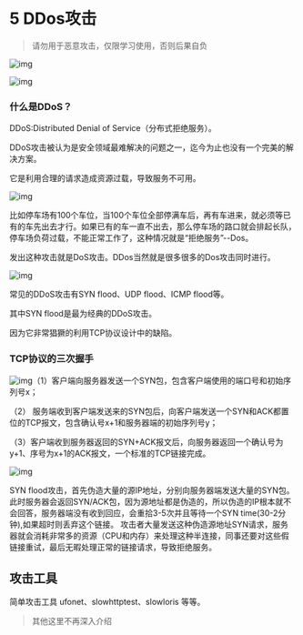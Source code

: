 # 5 DDos攻击

> 请勿用于恶意攻击，仅限学习使用，否则后果自负

![img](https://aceld.gitbooks.io/attack-tool/content/%E5%AE%89%E5%85%A831-ddos.png)

![img](https://aceld.gitbooks.io/attack-tool/content/%E5%AE%89%E5%85%A832-ddos.png)

### 什么是DDoS？

DDoS:Distributed Denial of Service（分布式拒绝服务）。

DDoS攻击被认为是安全领域最难解决的问题之一，迄今为止也没有一个完美的解决方案。

它是利用合理的请求造成资源过载，导致服务不可用。

![img](https://aceld.gitbooks.io/attack-tool/content/%E5%AE%89%E5%85%A833-ddos.png)

比如停车场有100个车位，当100个车位全部停满车后，再有车进来，就必须等已有的车先出去才行。如果已有的车一直不出去，那么停车场的路口就会排起长队，停车场负荷过载，不能正常工作了，这种情况就是“拒绝服务”--Dos。

发出这种攻击就是DoS攻击。DDos当然就是很多很多的Dos攻击同时进行。

![img](https://aceld.gitbooks.io/attack-tool/content/%E5%AE%89%E5%85%A834-ddos.jpg)

常见的DDoS攻击有SYN flood、UDP flood、ICMP flood等。

其中SYN flood是最为经典的DDoS攻击。

因为它非常猖獗的利用TCP协议设计中的缺陷。

### TCP协议的三次握手

![img](https://aceld.gitbooks.io/attack-tool/content/%E5%AE%89%E5%85%A836-ddos.png)（1）客户端向服务器发送一个SYN包，包含客户端使用的端口号和初始序列号x；

（2） 服务端收到客户端发送来的SYN包后，向客户端发送一个SYN和ACK都置位的TCP报文，包含确认号x+1和服务器端的初始序列号y；

（3）客户端收到服务器返回的SYN+ACK报文后，向服务器返回一个确认号为y+1、序号为x+1的ACK报文，一个标准的TCP链接完成。

![img](https://aceld.gitbooks.io/attack-tool/content/%E5%AE%89%E5%85%A835-ddos.png)

SYN flood攻击，首先伪造大量的源IP地址，分别向服务器端发送大量的SYN包。此时服务器会返回SYN/ACK包，因为源地址都是伪造的，所以伪造的IP根本就不会回答，服务器端没有收到回应，会重拾3-5次并且等待一个SYN time(30-2分钟),如果超时则丢弃这个链接。 攻击者大量发送这种伪造源地址SYN请求，服务器就会消耗非常多的资源（CPU和内存）来处理这种半连接，同事还要对这些假链接重试，最后无暇处理正常的链接请求，导致拒绝服务。

## 攻击工具

简单攻击工具 ufonet、slowhttptest、slowloris 等等。

> 其他这里不再深入介绍